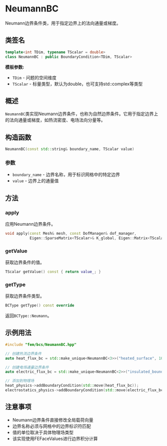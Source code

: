# NeumannBC

Neumann边界条件类，用于指定边界上的法向通量或梯度。

## 类签名

```cpp
template<int TDim, typename TScalar = double>
class NeumannBC : public BoundaryCondition<TDim, TScalar>
```

**模板参数:**
- `TDim` - 问题的空间维度
- `TScalar` - 标量类型，默认为double，也可支持std::complex<double>等类型

## 概述

`NeumannBC`类实现Neumann边界条件，也称为自然边界条件。它用于指定边界上的法向通量或梯度，如热流密度、电场法向分量等。

## 构造函数

```cpp
NeumannBC(const std::string& boundary_name, TScalar value)
```

### 参数

- `boundary_name` - 边界名称，用于标识网格中的特定边界
- `value` - 边界上的通量值

## 方法

### apply

应用Neumann边界条件。

```cpp
void apply(const Mesh& mesh, const DofManager& dof_manager,
           Eigen::SparseMatrix<TScalar>& K_global, Eigen::Matrix<TScalar, Eigen::Dynamic, 1>& F_global) const override;
```

### getValue

获取边界条件的值。

```cpp
TScalar getValue() const { return value_; }
```

### getType

获取边界条件类型。

```cpp
BCType getType() const override
```

返回`BCType::Neumann`。

## 示例用法

```cpp
#include "fem/bcs/NeumannBC.hpp"

// 创建热流边界条件
auto heat_flux_bc = std::make_unique<NeumannBC<3>>("heated_surface", 1000.0); // 1000 W/m²

// 创建电场通量边界条件
auto electric_flux_bc = std::make_unique<NeumannBC<2>>("insulated_boundary", 0.0); // 0 C/m²

// 添加到物理场
heat_physics->addBoundaryCondition(std::move(heat_flux_bc));
electrostatics_physics->addBoundaryCondition(std::move(electric_flux_bc));
```

## 注意事项

- Neumann边界条件直接修改全局载荷向量
- 边界名称必须与网格中的边界标识符匹配
- 值的单位取决于具体物理场类型
- 该实现使用FEFaceValues进行边界积分计算